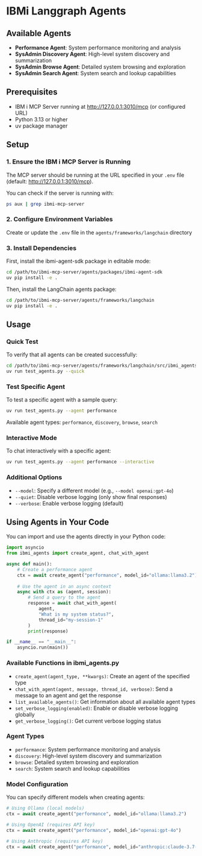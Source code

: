 # IBMi Langgraph Agents

## Available Agents

- **Performance Agent**: System performance monitoring and analysis
- **SysAdmin Discovery Agent**: High-level system discovery and summarization
- **SysAdmin Browse Agent**: Detailed system browsing and exploration
- **SysAdmin Search Agent**: System search and lookup capabilities

## Prerequisites

- IBM i MCP Server running at http://127.0.0.1:3010/mcp (or configured URL)
- Python 3.13 or higher
- uv package manager

## Setup

### 1. Ensure the IBM i MCP Server is Running

The MCP server should be running at the URL specified in your `.env` file (default: http://127.0.0.1:3010/mcp).

You can check if the server is running with:

```bash
ps aux | grep ibmi-mcp-server
```

### 2. Configure Environment Variables

Create or update the `.env` file in the `agents/frameworks/langchain` directory

### 3. Install Dependencies

First, install the ibmi-agent-sdk package in editable mode:

```bash
cd /path/to/ibmi-mcp-server/agents/packages/ibmi-agent-sdk
uv pip install -e .
```

Then, install the LangChain agents package:

```bash
cd /path/to/ibmi-mcp-server/agents/frameworks/langchain
uv pip install -e .
```

## Usage

### Quick Test

To verify that all agents can be created successfully:

```bash
cd /path/to/ibmi-mcp-server/agents/frameworks/langchain/src/ibmi_agents/agents
uv run test_agents.py --quick
```

### Test Specific Agent

To test a specific agent with a sample query:

```bash
uv run test_agents.py --agent performance
```

Available agent types: `performance`, `discovery`, `browse`, `search`

### Interactive Mode

To chat interactively with a specific agent:

```bash
uv run test_agents.py --agent performance --interactive
```

### Additional Options

- `--model`: Specify a different model (e.g., `--model openai:gpt-4o`)
- `--quiet`: Disable verbose logging (only show final responses)
- `--verbose`: Enable verbose logging (default)

## Using Agents in Your Code

You can import and use the agents directly in your Python code:

```python
import asyncio
from ibmi_agents import create_agent, chat_with_agent

async def main():
    # Create a performance agent
    ctx = await create_agent("performance", model_id="ollama:llama3.2")
    
    # Use the agent in an async context
    async with ctx as (agent, session):
        # Send a query to the agent
        response = await chat_with_agent(
            agent,
            "What is my system status?",
            thread_id="my-session-1"
        )
        print(response)

if __name__ == "__main__":
    asyncio.run(main())
```

### Available Functions in ibmi_agents.py

- `create_agent(agent_type, **kwargs)`: Create an agent of the specified type
- `chat_with_agent(agent, message, thread_id, verbose)`: Send a message to an agent and get the response
- `list_available_agents()`: Get information about all available agent types
- `set_verbose_logging(enabled)`: Enable or disable verbose logging globally
- `get_verbose_logging()`: Get current verbose logging status

### Agent Types

- `performance`: System performance monitoring and analysis
- `discovery`: High-level system discovery and summarization
- `browse`: Detailed system browsing and exploration
- `search`: System search and lookup capabilities

### Model Configuration

You can specify different models when creating agents:

```python
# Using Ollama (local models)
ctx = await create_agent("performance", model_id="ollama:llama3.2")

# Using OpenAI (requires API key)
ctx = await create_agent("performance", model_id="openai:gpt-4o")

# Using Anthropic (requires API key)
ctx = await create_agent("performance", model_id="anthropic:claude-3.7-sonnet")
```